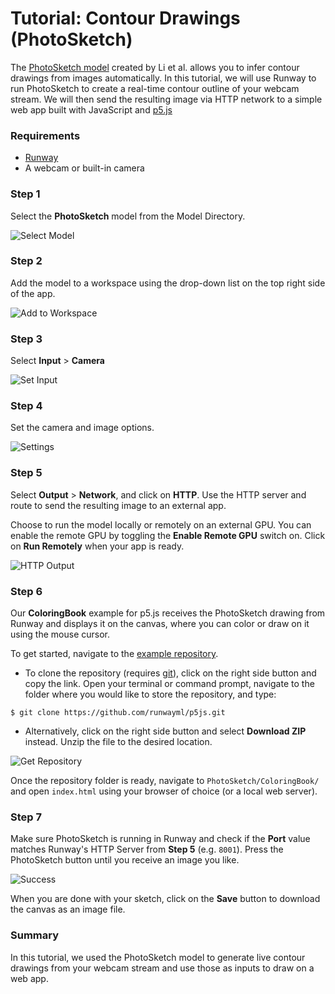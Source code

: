 # Tutorial: Contour Drawings (PhotoSketch)

The [PhotoSketch model](https://arxiv.org/pdf/1901.00542.pdf) created by Li et al. allows you to infer contour drawings from images automatically.
In this tutorial, we will use Runway to run PhotoSketch to create a real-time contour outline of your webcam stream. We will then send the resulting image via HTTP network to a simple web app built with JavaScript and [p5.js](http://p5js.org/)

### Requirements
- [Runway](https://runwayml.com/)
- A webcam or built-in camera

### Step 1

Select the **PhotoSketch** model from the Model Directory.

![Select Model](assets/images/tutorials/tutorial_photosketch/01_select_model.png)

### Step 2

Add the model to a workspace using the drop-down list on the top right
side of the app.

![Add to Workspace](assets/images/tutorials/tutorial_photosketch/02_add_to_workspace.png)

### Step 3

Select **Input** > **Camera**

![Set Input](assets/images/tutorials/tutorial_photosketch/03_set_input.png)

### Step 4

Set the camera and image options.

![Settings](assets/images/tutorials/tutorial_photosketch/04_settings.png)

### Step 5

Select **Output** > **Network**, and click on **HTTP**.
Use the HTTP server and route to send the resulting image to an external app.

Choose to run the model locally or remotely on an external GPU. You
can enable the remote GPU by toggling the **Enable Remote GPU**
switch on. Click on **Run Remotely** when your app is ready.

![HTTP Output](assets/images/tutorials/tutorial_photosketch/05_http.png)

### Step 6

Our **ColoringBook** example for p5.js receives the PhotoSketch drawing from Runway and displays it on the canvas, where you can color or draw on it using the mouse cursor.

To get started, navigate to the [example repository](https://github.com/runwayml/p5js).

* To clone the repository (requires [git](https://git-scm.com/)), click on the right side button and copy the link. Open your terminal or command prompt, navigate to the folder where you would like to store the repository, and type:

```
$ git clone https://github.com/runwayml/p5js.git
```

* Alternatively, click on the right side button and select **Download ZIP** instead. Unzip the file to the desired location.

![Get Repository](assets/images/tutorials/tutorial_photosketch/06_repository.png)

Once the repository folder is ready, navigate to `PhotoSketch/ColoringBook/` and open `index.html` using your browser of choice (or a local web server).

### Step 7

Make sure PhotoSketch is running in Runway and check if the **Port** value matches Runway's HTTP Server from **Step 5** (e.g. `8001`). Press the PhotoSketch button until you receive an image you like.

![Success](assets/images/tutorials/tutorial_photosketch/07_success.png)

When you are done with your sketch, click on the
**Save** button to download the canvas as an image file.

### Summary

In this tutorial, we used the PhotoSketch model to generate live contour drawings from your webcam stream and use those as inputs to draw on a web app.
